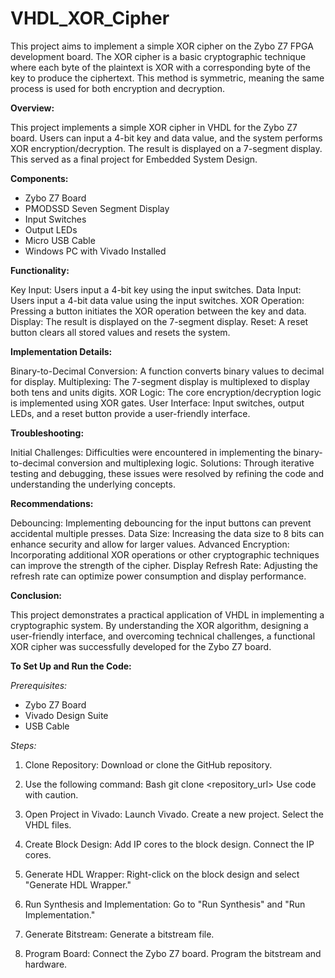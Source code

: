 # VHDL_XOR_Cipher

This project aims to implement a simple XOR cipher on the Zybo Z7 FPGA development board. The XOR cipher is a basic cryptographic technique where each byte of the plaintext is XOR with a corresponding byte of the key to produce the ciphertext. This method is symmetric, meaning the same process is used for both encryption and decryption. 


**Overview:**

This project implements a simple XOR cipher in VHDL for the Zybo Z7 board. Users can input a 4-bit key and data value, and the system performs XOR encryption/decryption. The result is displayed on a 7-segment display. This served as a final project for Embedded System Design.

**Components:**

- Zybo Z7 Board
- PMODSSD Seven Segment Display
- Input Switches
- Output LEDs
- Micro USB Cable
- Windows PC with Vivado Installed

**Functionality:**

Key Input: Users input a 4-bit key using the input switches.
Data Input: Users input a 4-bit data value using the input switches.
XOR Operation: Pressing a button initiates the XOR operation between the key and data.
Display: The result is displayed on the 7-segment display.
Reset: A reset button clears all stored values and resets the system.

**Implementation Details:**

Binary-to-Decimal Conversion: A function converts binary values to decimal for display.
Multiplexing: The 7-segment display is multiplexed to display both tens and units digits.
XOR Logic: The core encryption/decryption logic is implemented using XOR gates.
User Interface: Input switches, output LEDs, and a reset button provide a user-friendly interface.

**Troubleshooting:**

Initial Challenges: Difficulties were encountered in implementing the binary-to-decimal conversion and multiplexing logic.
Solutions: Through iterative testing and debugging, these issues were resolved by refining the code and understanding the underlying concepts.

**Recommendations:**

Debouncing: Implementing debouncing for the input buttons can prevent accidental multiple presses.
Data Size: Increasing the data size to 8 bits can enhance security and allow for larger values.
Advanced Encryption: Incorporating additional XOR operations or other cryptographic techniques can improve the strength of the cipher.
Display Refresh Rate: Adjusting the refresh rate can optimize power consumption and display performance.

**Conclusion:**

This project demonstrates a practical application of VHDL in implementing a cryptographic system. By understanding the XOR algorithm, designing a user-friendly interface, and overcoming technical challenges, a functional XOR cipher was successfully developed for the Zybo Z7 board.

**To Set Up and Run the Code:**

_Prerequisites:_
- Zybo Z7 Board
- Vivado Design Suite
- USB Cable

_Steps:_

1. Clone Repository:
Download or clone the GitHub repository.

2. Use the following command:
Bash
git clone <repository_url>
Use code with caution.

3. Open Project in Vivado:
Launch Vivado.
Create a new project.
Select the VHDL files.

4. Create Block Design:
Add IP cores to the block design.
Connect the IP cores.

5. Generate HDL Wrapper:
Right-click on the block design and select "Generate HDL Wrapper."

6. Run Synthesis and Implementation:
Go to "Run Synthesis" and "Run Implementation."

7. Generate Bitstream:
Generate a bitstream file.

8. Program Board:
Connect the Zybo Z7 board.
Program the bitstream and hardware.

